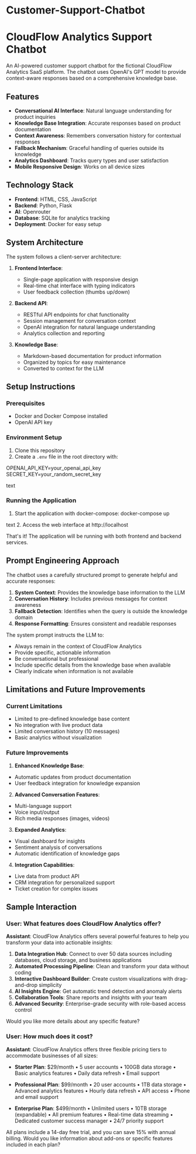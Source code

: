 # Customer-Support-Chatbot

# CloudFlow Analytics Support Chatbot

An AI-powered customer support chatbot for the fictional CloudFlow Analytics SaaS platform. The chatbot uses OpenAI's GPT model to provide context-aware responses based on a comprehensive knowledge base.

## Features

- **Conversational AI Interface**: Natural language understanding for product inquiries
- **Knowledge Base Integration**: Accurate responses based on product documentation
- **Context Awareness**: Remembers conversation history for contextual responses
- **Fallback Mechanism**: Graceful handling of queries outside its knowledge
- **Analytics Dashboard**: Tracks query types and user satisfaction
- **Mobile Responsive Design**: Works on all device sizes

## Technology Stack

- **Frontend**: HTML, CSS, JavaScript
- **Backend**: Python, Flask
- **AI**: Openrouter
- **Database**: SQLite for analytics tracking
- **Deployment**: Docker for easy setup

## System Architecture

The system follows a client-server architecture:

1. **Frontend Interface**:
   - Single-page application with responsive design
   - Real-time chat interface with typing indicators
   - User feedback collection (thumbs up/down)

2. **Backend API**:
   - RESTful API endpoints for chat functionality
   - Session management for conversation context
   - OpenAI integration for natural language understanding
   - Analytics collection and reporting

3. **Knowledge Base**:
   - Markdown-based documentation for product information
   - Organized by topics for easy maintenance
   - Converted to context for the LLM

## Setup Instructions

### Prerequisites
- Docker and Docker Compose installed
- OpenAI API key

### Environment Setup
1. Clone this repository
2. Create a `.env` file in the root directory with:

OPENAI_API_KEY=your_openai_api_key
SECRET_KEY=your_random_secret_key

text

### Running the Application
1. Start the application with docker-compose:
docker-compose up

text
2. Access the web interface at http://localhost

That's it! The application will be running with both frontend and backend services.

## Prompt Engineering Approach

The chatbot uses a carefully structured prompt to generate helpful and accurate responses:

1. **System Context**: Provides the knowledge base information to the LLM
2. **Conversation History**: Includes previous messages for context awareness
3. **Fallback Detection**: Identifies when the query is outside the knowledge domain
4. **Response Formatting**: Ensures consistent and readable responses

The system prompt instructs the LLM to:
- Always remain in the context of CloudFlow Analytics
- Provide specific, actionable information
- Be conversational but professional
- Include specific details from the knowledge base when available
- Clearly indicate when information is not available

## Limitations and Future Improvements

### Current Limitations
- Limited to pre-defined knowledge base content
- No integration with live product data
- Limited conversation history (10 messages)
- Basic analytics without visualization

### Future Improvements
1. **Enhanced Knowledge Base**:
- Automatic updates from product documentation
- User feedback integration for knowledge expansion

2. **Advanced Conversation Features**:
- Multi-language support
- Voice input/output
- Rich media responses (images, videos)

3. **Expanded Analytics**:
- Visual dashboard for insights
- Sentiment analysis of conversations
- Automatic identification of knowledge gaps

4. **Integration Capabilities**:
- Live data from product API
- CRM integration for personalized support
- Ticket creation for complex issues

## Sample Interaction

### User: What features does CloudFlow Analytics offer?
**Assistant**: CloudFlow Analytics offers several powerful features to help you transform your data into actionable insights:

1. **Data Integration Hub**: Connect to over 50 data sources including databases, cloud storage, and business applications
2. **Automated Processing Pipeline**: Clean and transform your data without coding
3. **Interactive Dashboard Builder**: Create custom visualizations with drag-and-drop simplicity
4. **AI Insights Engine**: Get automatic trend detection and anomaly alerts
5. **Collaboration Tools**: Share reports and insights with your team
6. **Advanced Security**: Enterprise-grade security with role-based access control

Would you like more details about any specific feature?

### User: How much does it cost?
**Assistant**: CloudFlow Analytics offers three flexible pricing tiers to accommodate businesses of all sizes:

- **Starter Plan**: $29/month
• 5 user accounts
• 100GB data storage
• Basic analytics features
• Daily data refresh
• Email support

- **Professional Plan**: $99/month
• 20 user accounts
• 1TB data storage
• Advanced analytics features
• Hourly data refresh
• API access
• Phone and email support

- **Enterprise Plan**: $499/month
• Unlimited users
• 10TB storage (expandable)
• All premium features
• Real-time data streaming
• Dedicated customer success manager
• 24/7 priority support

All plans include a 14-day free trial, and you can save 15% with annual billing. Would you like information about add-ons or specific features included in each plan?